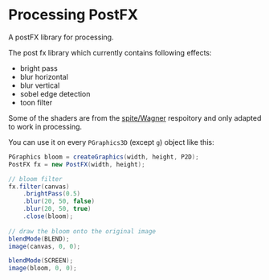 # Processing PostFX
A postFX library for processing.

The post fx library which currently contains following effects:

* bright pass
* blur horizontal
* blur vertical
* sobel edge detection
* toon filter

Some of the shaders are from the [spite/Wagner](https://github.com/spite/Wagner/) respoitory and only adapted to work in processing.

You can use it on every `PGraphics3D` (except `g`) object like this:

```java
PGraphics bloom = createGraphics(width, height, P2D);
PostFX fx = new PostFX(width, height);

// bloom filter
fx.filter(canvas)
    .brightPass(0.5)
    .blur(20, 50, false)
    .blur(20, 50, true)
    .close(bloom);
    
// draw the bloom onto the original image
blendMode(BLEND);
image(canvas, 0, 0);

blendMode(SCREEN);
image(bloom, 0, 0);
```
